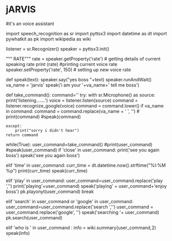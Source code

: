 # jARVIS
#it's an voice assistant


import speech_recognition as sr
import pyttsx3
import datetime as dt
import pywhatkit as pk
import wikipedia as wiki

listener = sr.Recognizer()
speaker = pyttsx3.init()

""" RATE"""
rate = speaker.getProperty('rate')   # getting details of current speaking rate
print (rate)                        #printing current voice rate
speaker.setProperty('rate', 150)     # setting up new voice rate

def speak(text):
    speaker.say("yes boss "+text)
    speaker.runAndWait()
va_name = 'jarvis'
speak('i am your '+va_name+' tell me boss')


def take_command():
    command=''
    try:
        with sr.Microphone() as source:
            print('listening.......')
            voice = listener.listen(source)
            command = listener.recognize_google(voice)
            command = command.lower()
            if va_name in command:
                command = command.replace(va_name + ' ', '')
               # print(command)
                #speak(command)

    except:
        print("sorry i didn't hear")
    return command
    
    
while(True):
  user_command=take_command()
  #print(user_command)
  #speak(user_command)
  if 'close' in user_command:
      print('see you again boss')
      speak('see you again boss')
      
      
  elif 'time' in user_command:
      curr_time = dt.datetime.now().strftime("%I:%M %p")
      print(curr_time)
      speak(curr_time)
      
      
  elif 'play' in user_command:
      user_command=user_command.replace('play ','')
      print('playing'+user_command)
      speak('playing' + user_command+'enjoy boss')
      pk.playonyt(user_command)
      break
      
      
  elif 'search' in user_command or 'google' in user_command:
      user_command=user_command.replace('search ','')
      user_command = user_command.replace('google', '')
      speak('searching '+ user_command)
      pk.search(user_command)
      
      
      
  elif 'who is ' in user_command :
      info = wiki.summary(user_command,2)
      speak(info)
